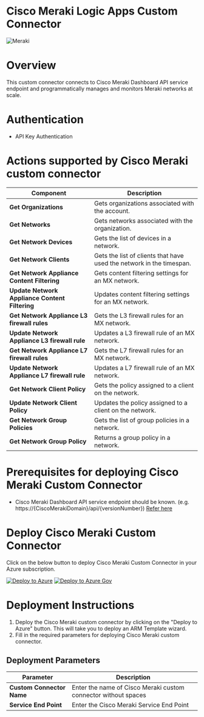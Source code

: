 # Cisco Meraki Logic Apps Custom Connector

![Meraki](logo.jpg)

# Overview
This custom connector connects to Cisco Meraki Dashboard API service endpoint and programmatically manages and monitors Meraki networks at scale.

# Authentication
*  API Key Authentication

# Actions supported by Cisco Meraki custom connector
| Component | Description |
| --------- | -------------- |
| **Get Organizations** |Gets organizations associated with the account.|
| **Get Networks** |Gets networks associated with the organization.|
| **Get Network Devices** | Gets the list of devices in a network. |
| **Get Network Clients** | Gets the list of clients that have used the network in the timespan. |
| **Get Network Appliance Content Filtering** | Gets content filtering settings for an MX network. |
| **Update Network Appliance Content Filtering** | Updates content filtering settings for an MX network.|
| **Get Network Appliance L3 firewall rules** | Gets the L3 firewall rules for an MX network.|
| **Update Network Appliance L3 firewall rule** | Updates a L3 firewall rule of an MX network. |
| **Get Network Appliance L7 firewall rules** | Gets the L7 firewall rules for an MX network. |
| **Update Network Appliance L7 firewall rule**| Updates a L7 firewall rule of an MX network. |
| **Get Network Client Policy**| Gets the policy assigned to a client on the network.|
| **Update Network Client Policy**| Updates the policy assigned to a client on the network.|
| **Get Network Group Policies**|Gets the list of group policies in a network.|
| **Get Network Group Policy**|Returns a group policy in a network.|


# Prerequisites for deploying Cisco Meraki Custom Connector
 * Cisco Meraki Dashboard API service endpoint should be known. (e.g. https://{CiscoMerakiDomain}/api/{versionNumber}) [Refer here](https://developer.cisco.com/meraki/api-v1/#!schema)


# Deploy Cisco Meraki Custom Connector
Click on the below button to deploy Cisco Meraki Custom Connector in your Azure subscription.

[![Deploy to Azure](https://aka.ms/deploytoazurebutton)](https://portal.azure.com/#create/Microsoft.Template/uri/https%3A%2F%2Fraw.githubusercontent.com%2FAzure%2FAzure-Sentinel%2Fmaster%2FPlaybooks%2FCiscoMeraki%2FConnector%2FMerakiConnector%2Fazuredeploy.json)
[![Deploy to Azure Gov](https://aka.ms/deploytoazuregovbutton)](https://portal.azure.us/#create/Microsoft.Template/uri/https%3A%2F%2Fraw.githubusercontent.com%2FAzure%2FAzure-Sentinel%2Fmaster%2FPlaybooks%2FCiscoMeraki%2FConnector%2FMerakiConnector%2Fazuredeploy.json)


# Deployment Instructions
1. Deploy the Cisco Meraki custom connector by clicking on the "Deploy to Azure" button. This will take you to deploy an ARM Template wizard.
2. Fill in the required parameters for deploying Cisco Meraki custom connector.

## Deployment Parameters

| Parameter  | Description |
| ------------- | ------------- |
| **Custom Connector Name** | Enter the name of Cisco Meraki custom connector without spaces |
| **Service End Point** | Enter the Cisco Meraki Service End Point |
